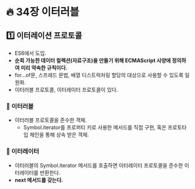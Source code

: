 # :fire: 34장 이터러블

## :one: 이터레이션 프로토콜

- ES6에서 도입.
- **순회 가능한 데이터 컬렉션(자료구조)을 만들기 위해 ECMAScript 사양에 정의하여 미리 약속한 규칙이다.**
- for...of문, 스프레드 문법, 배열 디스트럭처링 할당의 대상으로 사용할 수 있도록 일원화.
- 이터러블 프로토콜, 이터레이터 프로토콜이 있다.

### :memo: 이터러블

- 이터러블 프로토콜을 준수한 객체.
  - Symbol.iterator를 프로퍼티 키로 사용한 메서드를 직접 구현, 혹은 프로토타입 체인을 통해 상속 받은 객체.

### :memo: 이터레이터
- 이터러블의 Symbol.iterator 메서드를 호출하면 이터레이터 프로토콜을 준수한 이터레이터를 반환한다.
- **next 메서드를 갖는다.**

